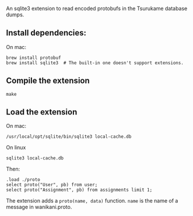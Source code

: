 An sqlite3 extension to read encoded protobufs in the Tsurukame database dumps.

## Install dependencies:

On mac:

    brew install protobuf
    brew install sqlite3  # The built-in one doesn't support extensions.

## Compile the extension

    make

## Load the extension

On mac:

    /usr/local/opt/sqlite/bin/sqlite3 local-cache.db

On linux

    sqlite3 local-cache.db

Then:

    .load ./proto
    select proto("User", pb) from user;
    select proto("Assignment", pb) from assignments limit 1;

The extension adds a `proto(name, data)` function.  `name` is the name of a
message in wanikani.proto.

